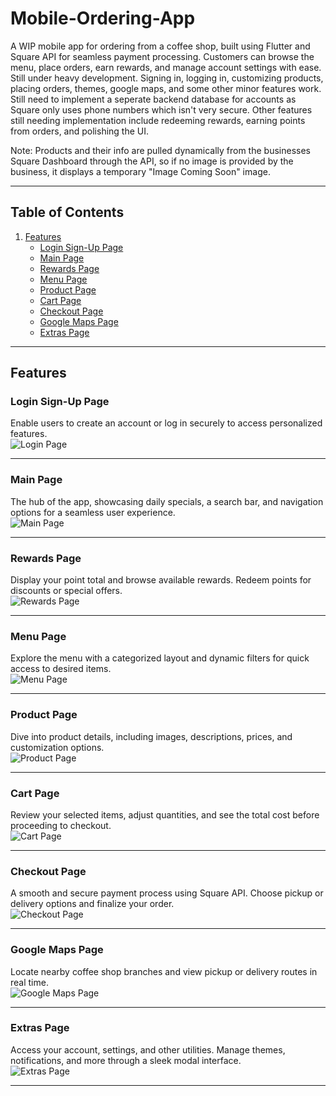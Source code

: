 # Mobile-Ordering-App

A WIP mobile app for ordering from a coffee shop, built using Flutter and Square API for seamless payment processing. Customers can browse the menu, place orders, earn rewards, and manage account settings with ease. Still under heavy development. Signing in, logging in, customizing products, placing orders, themes, google maps, and some other minor features work. Still need to implement a seperate backend database for accounts as Square only uses phone numbers which isn't very secure. Other features still needing implementation include redeeming rewards, earning points from orders, and polishing the UI. 

Note: Products and their info are pulled dynamically from the businesses Square Dashboard through the API, so if no image is provided by the business, it displays a temporary "Image Coming Soon" image.

---

## Table of Contents  
1. [Features](#features)  
   - [Login Sign-Up Page](#login-sign-up-page)  
   - [Main Page](#main-page)  
   - [Rewards Page](#rewards-page)  
   - [Menu Page](#menu-page)  
   - [Product Page](#product-page)  
   - [Cart Page](#cart-page)  
   - [Checkout Page](#checkout-page)  
   - [Google Maps Page](#google-maps-page)  
   - [Extras Page](#extras-page)  

---

## Features  

### Login Sign-Up Page  
Enable users to create an account or log in securely to access personalized features.  
![Login Page](path/to/image_or_gif)  

---

### Main Page  
The hub of the app, showcasing daily specials, a search bar, and navigation options for a seamless user experience.  
![Main Page](path/to/image_or_gif)  

---

### Rewards Page  
Display your point total and browse available rewards. Redeem points for discounts or special offers.  
![Rewards Page](path/to/image_or_gif)  

---

### Menu Page  
Explore the menu with a categorized layout and dynamic filters for quick access to desired items.  
![Menu Page](path/to/image_or_gif)  

---

### Product Page  
Dive into product details, including images, descriptions, prices, and customization options.  
![Product Page](path/to/image_or_gif)  

---

### Cart Page  
Review your selected items, adjust quantities, and see the total cost before proceeding to checkout.  
![Cart Page](path/to/image_or_gif)  

---

### Checkout Page  
A smooth and secure payment process using Square API. Choose pickup or delivery options and finalize your order.  
![Checkout Page](path/to/image_or_gif)  

---

### Google Maps Page  
Locate nearby coffee shop branches and view pickup or delivery routes in real time.  
![Google Maps Page](path/to/image_or_gif)  

---

### Extras Page  
Access your account, settings, and other utilities. Manage themes, notifications, and more through a sleek modal interface.  
![Extras Page](path/to/image_or_gif)  

---

